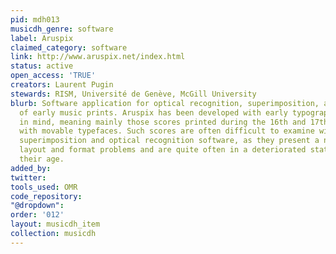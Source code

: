 ```yaml
---
pid: mdh013
musicdh_genre: software
label: Aruspix
claimed_category: software
link: http://www.aruspix.net/index.html
status: active
open_access: 'TRUE'
creators: Laurent Pugin
stewards: RISM, Université de Genève, McGill University
blurb: Software application for optical recognition, superimposition, and collation
  of early music prints. Aruspix has been developed with early typographic music prints
  in mind, meaning mainly those scores printed during the 16th and 17th centuries
  with movable typefaces. Such scores are often difficult to examine with existing
  superimposition and optical recognition software, as they present a number of specific
  layout and format problems and are quite often in a deteriorated state because of
  their age.
added_by: 
twitter: 
tools_used: OMR
code_repository: 
"@dropdown": 
order: '012'
layout: musicdh_item
collection: musicdh
---
```

